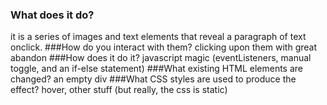 ### What does it do?
it is a series of images and text elements that reveal a paragraph of text onclick.
###How do you interact with them?
clicking upon them with great abandon
###How does it do it?
javascript magic (eventListeners, manual toggle, and an if-else statement)
###What existing HTML elements are changed?
an empty div
###What CSS styles are used to produce the effect?
hover, other stuff (but really, the css is static)

